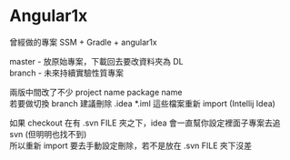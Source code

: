 # Angular1x

曾經做的專案 SSM + Gradle + angular1x

master - 放原始專案，下載回去要改資料夾為 DL  
branch - 未來持續實驗性質專案

兩版中間改了不少 project name package name  
若要做切換 branch 建議刪除 .idea *.iml 這些檔案重新 import (Intellij Idea)

如果 checkout 在有 .svn FILE 夾之下，idea 會一直幫你設定裡面子專案去追 svn (但明明也找不到)  
所以重新 import 要去手動設定刪除，若不是放在 .svn FILE 夾下沒差
